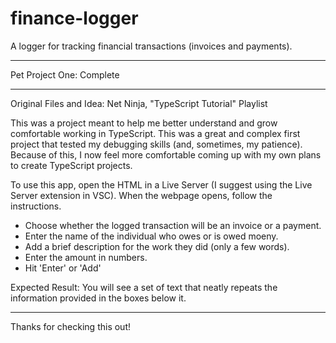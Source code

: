 # finance-logger
A logger for tracking financial transactions (invoices and payments). 

------

Pet Project One: Complete

------

Original Files and Idea: Net Ninja, "TypeScript Tutorial" Playlist

This was a project meant to help me better understand and grow comfortable working in TypeScript. This was a great
and complex first project that tested my debugging skills (and, sometimes, my patience). Because of this, I now feel
more comfortable coming up with my own plans to create TypeScript projects. 

To use this app, open the HTML in a Live Server (I suggest using the Live Server extension in VSC). When the webpage
opens, follow the instructions. 

  - Choose whether the logged transaction will be an invoice or a payment.
  - Enter the name of the individual who owes or is owed moeny.
  - Add a brief description for the work they did (only a few words).
  - Enter the amount in numbers.
  - Hit 'Enter' or 'Add'

Expected Result: You will see a set of text that neatly repeats the information provided in the boxes below it. 

-------------------------------------------------------------------------------------------------------------------

Thanks for checking this out!
